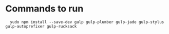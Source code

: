 # Commands to run

```
  sudo npm install --save-dev gulp gulp-plumber gulp-jade gulp-stylus gulp-autoprefixer gulp-rucksack
```

